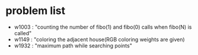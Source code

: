 # problem list
- w1003 : "counting the number of fibo(1) and fibo(0) calls when fibo(N) is called"
- w1149 : "coloring the adjacent house(RGB coloring weights are given) 
- w1932 : "maximum path while searching points"
